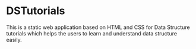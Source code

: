 # DSTutorials
This is a static web application based on HTML and CSS for Data Structure tutorials which helps the users to learn and understand data structure easily.
